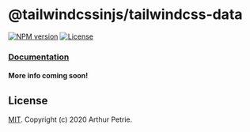 # @tailwindcssinjs/tailwindcss-data

[![NPM version](https://badgen.net/npm/v/@tailwindcssinjs/tailwindcss-data)](https://www.npmjs.com/package/@tailwindcssinjs/tailwindcss-data)
[![License](https://badgen.net/npm/license/@tailwindcssinjs/tailwindcss-data)](https://www.npmjs.com/package/@tailwindcssinjs/tailwindcss-data)

### [Documentation](https://github.com/Arthie/tailwindcssinjs)

#### More info coming soon!

## License

[MIT](LICENSE). Copyright (c) 2020 Arthur Petrie.